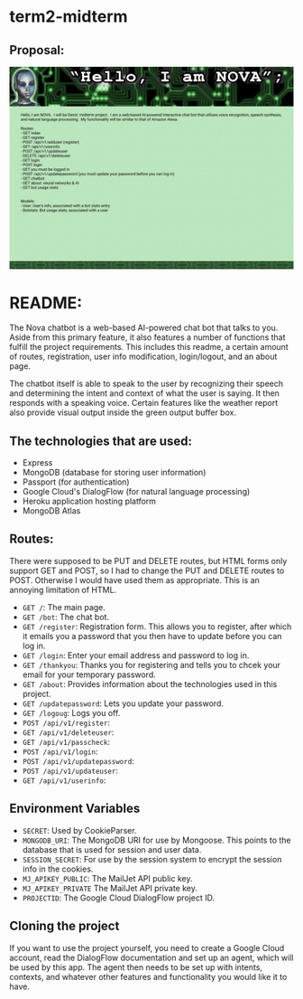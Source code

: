 # term2-midterm
## Proposal:
 ![Project Proposal](https://github.com/PrimeGoat/term2-midterm/blob/master/proposal.png)

# README:



The Nova chatbot is a web-based AI-powered chat bot that talks to you.  Aside from this primary feature, it also features a number of functions that fulfill the project requirements.  This includes this readme, a certain amount of routes, registration, user info modification, login/logout, and an about page.

The chatbot itself is able to speak to the user by recognizing their speech and determining the intent and context of what the user is saying.  It then responds with a speaking voice.  Certain features like the weather report also provide visual output inside the green output buffer box.

## The technologies that are used:
* Express
* MongoDB (database for storing user information)
* Passport (for authentication)
* Google Cloud's DialogFlow (for natural language processing)
* Heroku application hosting platform
* MongoDB Atlas

## Routes:
There were supposed to be PUT and DELETE routes, but HTML forms only support GET and POST, so I had to change the PUT and DELETE routes to POST.  Otherwise I would have used them as appropriate.  This is an annoying limitation of HTML.

* `GET /`: The main page.
* `GET /bot`: The chat bot.
* `GET /register`: Registration form.  This allows you to register, after which it emails you a password that you then have to update before you can log in.
* `GET /login`: Enter your email address and password to log in.
* `GET /thankyou`: Thanks you for registering and tells you to chcek your email for your temporary password.
* `GET /about`: Provides information about the technologies used in this project.
* `GET /updatepassword`: Lets you update your password.
* `GET /logoug`: Logs you off.
* `POST /api/v1/register`:
* `GET /api/v1/deleteuser`:
* `GET /api/v1/passcheck`:
* `POST /api/v1/login`:
* `POST /api/v1/updatepassword`:
* `POST /api/v1/updateuser`:
* `GET /api/v1/userinfo`:

## Environment Variables
* `SECRET`: Used by CookieParser.
* `MONGODB_URI`: The MongoDB URI for use by Mongoose.  This points to the database that is used for session and user data.
* `SESSION_SECRET`: For use by the session system to encrypt the session info in the cookies.
* `MJ_APIKEY_PUBLIC`: The MailJet API public key.
* `MJ_APIKEY_PRIVATE` The MailJet API private key.
* `PROJECTID`: The Google Cloud DialogFlow project ID.

## Cloning the project
If you want to use the project yourself, you need to create a Google Cloud account, read the DialogFlow documentation and set up an agent, which will be used by this app.  The agent then needs to be set up with intents, contexts, and whatever other features and functionality you would like it to have.
